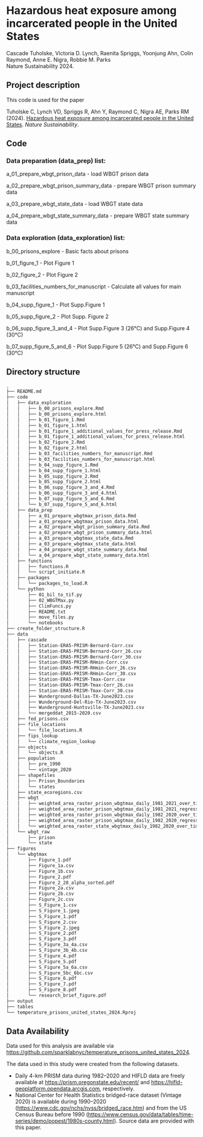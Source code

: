 # Hazardous heat exposure among incarcerated people in the United States

Cascade Tuholske, Victoria D. Lynch, Raenita Spriggs, Yoonjung Ahn, Colin Raymond, Anne E. Nigra, Robbie M. Parks\
Nature Sustainability 2024.


## Project description

This code is used for the paper 

Tuholske C, Lynch VD, Spriggs R, Ahn Y, Raymond C, Nigra AE, Parks RM (2024). [Hazardous heat exposure among incarcerated people in the United States](https://doi.org/10.1038/s41893-024-01293-y). _Nature Sustainability_.

## Code

### Data preparation (data_prep) list:

a_01_prepare_wbgt_prison_data - load WBGT prison data

a_02_prepare_wbgt_prison_summary_data - prepare WBGT prison summary data

a_03_prepare_wbgt_state_data - load WBGT state data

a_04_prepare_wbgt_state_summary_data - prepare WBGT state summary data

### Data exploration (data_exploration) list:

b_00_prisons_explore - Basic facts about prisons

b_01_figure_1 - Plot Figure 1

b_02_figure_2 - Plot Figure 2

b_03_facilities_numbers_for_manuscript - Calculate all values for main manuscript

b_04_supp_figure_1 - Plot Supp.Figure 1

b_05_supp_figure_2 - Plot Supp. Figure 2

b_06_supp_figure_3_and_4 - Plot Supp.Figure 3 (26°C) and Supp.Figure 4 (30°C)

b_07_supp_figure_5_and_6 - Plot Supp.Figure 5 (26°C) and Supp.Figure 6 (30°C)

## Directory structure

```md
.
├── README.md
├── code
│   ├── data_exploration
│   │   ├── b_00_prisons_explore.Rmd
│   │   ├── b_00_prisons_explore.html
│   │   ├── b_01_figure_1.Rmd
│   │   ├── b_01_figure_1.html
│   │   ├── b_01_figure_1_additional_values_for_press_release.Rmd
│   │   ├── b_01_figure_1_additional_values_for_press_release.html
│   │   ├── b_02_figure_2.Rmd
│   │   ├── b_02_figure_2.html
│   │   ├── b_03_facilities_numbers_for_manuscript.Rmd
│   │   ├── b_03_facilities_numbers_for_manuscript.html
│   │   ├── b_04_supp_figure_1.Rmd
│   │   ├── b_04_supp_figure_1.html
│   │   ├── b_05_supp_figure_2.Rmd
│   │   ├── b_05_supp_figure_2.html
│   │   ├── b_06_supp_figure_3_and_4.Rmd
│   │   ├── b_06_supp_figure_3_and_4.html
│   │   ├── b_07_supp_figure_5_and_6.Rmd
│   │   └── b_07_supp_figure_5_and_6.html
│   ├── data_prep
│   │   ├── a_01_prepare_wbgtmax_prison_data.Rmd
│   │   ├── a_01_prepare_wbgtmax_prison_data.html
│   │   ├── a_02_prepare_wbgt_prison_summary_data.Rmd
│   │   ├── a_02_prepare_wbgt_prison_summary_data.html
│   │   ├── a_03_prepare_wbgtmax_state_data.Rmd
│   │   ├── a_03_prepare_wbgtmax_state_data.html
│   │   ├── a_04_prepare_wbgt_state_summary_data.Rmd
│   │   └── a_04_prepare_wbgt_state_summary_data.html
│   ├── functions
│   │   ├── functions.R
│   │   └── script_initiate.R
│   ├── packages
│   │   └── packages_to_load.R
│   └── python
│       ├── 01_bil_to_tif.py
│       ├── 02_WBGTMax.py
│       ├── ClimFuncs.py
│       ├── README.txt
│       ├── move_files.py
│       └── notebooks
├── create_folder_structure.R
├── data
│   ├── cascade
│   │   ├── Station-ERA5-PRISM-Bernard-Corr.csv
│   │   ├── Station-ERA5-PRISM-Bernard-Corr_26.csv
│   │   ├── Station-ERA5-PRISM-Bernard-Corr_30.csv
│   │   ├── Station-ERA5-PRISM-RHmin-Corr.csv
│   │   ├── Station-ERA5-PRISM-RHmin-Corr_26.csv
│   │   ├── Station-ERA5-PRISM-RHmin-Corr_30.csv
│   │   ├── Station-ERA5-PRISM-Tmax-Corr.csv
│   │   ├── Station-ERA5-PRISM-Tmax-Corr_26.csv
│   │   ├── Station-ERA5-PRISM-Tmax-Corr_30.csv
│   │   ├── Wunderground-Dallas-TX-June2023.csv
│   │   ├── Wunderground-Del-Rio-TX-June2023.csv
│   │   ├── Wunderground-Huntsville-TX-June2023.csv
│   │   └── mergeddat_2015-2020.csv
│   ├── fed_prisons.csv
│   ├── file_locations
│   │   └── file_locations.R
│   ├── fips_lookup
│   │   └── climate_region_lookup
│   ├── objects
│   │   └── objects.R
│   ├── population
│   │   ├── pre_1990
│   │   └── vintage_2020
│   ├── shapefiles
│   │   ├── Prison_Boundaries
│   │   └── states
│   ├── state_ecoregions.csv
│   ├── wbgt
│   │   ├── weighted_area_raster_prison_wbgtmax_daily_1981_2021_over_time.rds
│   │   ├── weighted_area_raster_prison_wbgtmax_daily_1981_2021_regression_analysis.rds
│   │   ├── weighted_area_raster_prison_wbgtmax_daily_1982_2020_over_time.rds
│   │   ├── weighted_area_raster_prison_wbgtmax_daily_1982_2020_regression_analysis.rds
│   │   └── weighted_area_raster_state_wbgtmax_daily_1982_2020_over_time.rds
│   └── wbgt_raw
│       ├── prison
│       └── state
├── figures
│   └── wbgtmax
│       ├── Figure_1.pdf
│       ├── Figure_1a.csv
│       ├── Figure_1b.csv
│       ├── Figure_2.pdf
│       ├── Figure_2_28_alpha_sorted.pdf
│       ├── Figure_2a.csv
│       ├── Figure_2b.csv
│       ├── Figure_2c.csv
│       ├── S_Figure_1.csv
│       ├── S_Figure_1.jpeg
│       ├── S_Figure_1.pdf
│       ├── S_Figure_2.csv
│       ├── S_Figure_2.jpeg
│       ├── S_Figure_2.pdf
│       ├── S_Figure_3.pdf
│       ├── S_Figure_3a_4a.csv
│       ├── S_Figure_3b_4b.csv
│       ├── S_Figure_4.pdf
│       ├── S_Figure_5.pdf
│       ├── S_Figure_5a_6a.csv
│       ├── S_Figure_5bc_6bc.csv
│       ├── S_Figure_6.pdf
│       ├── S_Figure_7.pdf
│       ├── S_Figure_8.pdf
│       └── research_brief_figure.pdf
├── output
├── tables
└── temperature_prisons_united_states_2024.Rproj
```

## Data Availability

Data used for this analysis are available via https://github.com/sparklabnyc/temperature_prisons_united_states_2024. 

The data used in this study were created from the following datasets. 
- Daily 4-km PRISM data during 1982–2020 and HIFLD data are freely available at https://prism.oregonstate.edu/recent/ and https://hifld-geoplatform.opendata.arcgis.com, respectively.
- National Center for Health Statistics bridged-race dataset (Vintage 2020) is available during 1990–2020 (https://www.cdc.gov/nchs/nvss/bridged_race.htm) and from the US Census Bureau before 1990 (https://www.census.gov/data/tables/time-series/demo/popest/1980s-county.html). Source data are provided with this paper.
